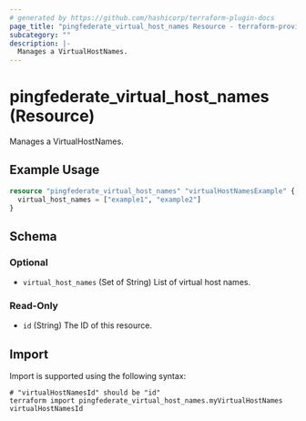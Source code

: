 ```yaml
---
# generated by https://github.com/hashicorp/terraform-plugin-docs
page_title: "pingfederate_virtual_host_names Resource - terraform-provider-pingfederate"
subcategory: ""
description: |-
  Manages a VirtualHostNames.
---
```


# pingfederate_virtual_host_names (Resource)

Manages a VirtualHostNames.

## Example Usage

```terraform
resource "pingfederate_virtual_host_names" "virtualHostNamesExample" {
  virtual_host_names = ["example1", "example2"]
}
```

<!-- schema generated by tfplugindocs -->
## Schema

### Optional

- `virtual_host_names` (Set of String) List of virtual host names.

### Read-Only

- `id` (String) The ID of this resource.

## Import

Import is supported using the following syntax:

```shell
# "virtualHostNamesId" should be "id"
terraform import pingfederate_virtual_host_names.myVirtualHostNames virtualHostNamesId
```
